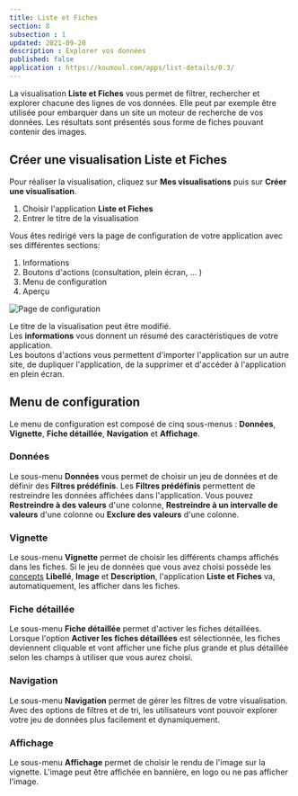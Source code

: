 ```yaml
---
title: Liste et Fiches
section: 8
subsection : 1
updated: 2021-09-20
description : Explorer vos données
published: false
application : https://koumoul.com/apps/list-details/0.3/
---
```


La visualisation **Liste et Fiches** vous permet de filtrer, rechercher et explorer chacune des lignes de vos données. Elle peut par exemple être utilisée pour embarquer dans un site un moteur de recherche de vos données. Les résultats sont présentés sous forme de fiches pouvant contenir des images.

## Créer une visualisation Liste et Fiches

Pour réaliser la visualisation, cliquez sur **Mes visualisations** puis sur **Créer une visualisation**.


1. Choisir l'application **Liste et Fiches**
2. Entrer le titre de la visualisation

<p>
</p>

Vous êtes redirigé vers la page de configuration de votre application avec ses différentes sections:

1. Informations
2. Boutons d'actions (consultation, plein écran, ... )
3. Menu de configuration
5. Aperçu

![Page de configuration](./images/user-guide/liste-et-fiches-config.jpg)

Le titre de la visualisation peut être modifié.  
Les **informations** vous donnent un résumé des caractéristiques de votre application.  
Les boutons d'actions vous permettent d'importer l'application sur un autre site, de dupliquer l'application, de la supprimer et d'accéder à l'application en plein écran.

## Menu de configuration
Le menu de configuration est composé de cinq sous-menus : **Données**, **Vignette**, **Fiche détaillée**, **Navigation** et **Affichage**.


### Données

Le sous-menu **Données** vous permet de choisir un jeu de données et de définir des **Filtres prédéfinis**. Les **Filtres prédéfinis** permettent de restreindre les données affichées dans l'application. Vous pouvez **Restreindre à des valeurs** d'une colonne,  **Restreindre à un intervalle de valeurs** d'une colonne ou **Exclure des valeurs** d'une colonne.

### Vignette

Le sous-menu **Vignette** permet de choisir les différents champs affichés dans les fiches. Si le jeu de données que vous avez choisi possède les [concepts](./user-guide/concept) **Libellé**, **Image** et **Description**, l'application **Liste et Fiches** va, automatiquement, les afficher dans les fiches.

### Fiche détaillée

Le sous-menu **Fiche détaillée** permet d'activer les fiches détaillées. Lorsque l'option **Activer les fiches détaillées** est sélectionnée, les fiches deviennent cliquable et vont afficher une fiche plus grande et plus détaillée selon les champs à utiliser que vous aurez choisi.

### Navigation

Le sous-menu **Navigation** permet de gérer les filtres de votre visualisation. Avec des options de filtres et de tri, les utilisateurs vont pouvoir explorer votre jeu de données plus facilement et dynamiquement.

### Affichage

Le sous-menu **Affichage** permet de choisir le rendu de l'image sur la vignette. L'image peut être affichée en bannière, en logo ou ne pas afficher l'image.
